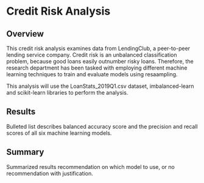 # Credit Risk Analysis

## Overview
This credit risk analysis examines data from LendingClub, a peer-to-peer lending service company. Credit risk is an unbalanced classification problem, because good loans easily outnumber risky loans. Therefore, the research department has been tasked with employing different machine learning techniques to train and evaluate models using resaampling.

This analysis will use the LoanStats_2019Q1.csv dataset, imbalanced-learn and scikit-learn libraries to perform the analysis.

## Results
Bulleted list describes balanced accuracy score and the precision and recall scores of all six machine learning models.


## Summary
Summarized results
recommendation on which model to use, or no recommendation with justification.
